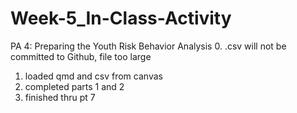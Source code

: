 # Week-5_In-Class-Activity
 PA 4: Preparing the Youth Risk Behavior Analysis
 0. .csv will not be committed to Github, file too large
 1. loaded qmd and csv from canvas
 2. completed parts 1 and 2
 3. finished thru pt 7